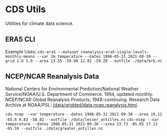 # CDS Utils

Utilities for climate data science.

## ERA5 CLI

Example Uses:
`cds-era5 --dataset reanalysis-era5-single-levels-monthly-means --var 2m_temperature --dates 1996-05-31 2021-09-30 --grid 1.0 1.0 --area 13.55 -59.90 12.82 -59.20 --outfile ./data/brb.nc`

## NCEP/NCAR Reanalysis Data

National Centers for Environmental Prediction/National Weather Service/NOAA/U.S. Department of Commerce. 1994, updated monthly. NCEP/NCAR Global Reanalysis Products, 1948-continuing. Research Data Archive at NOAA/PSL: [/data/gridded/data.ncep.reanalysis.html](https://psl.noaa.gov/data/gridded/data.ncep.reanalysis.html).

`cds-ncep --var temperature --dates 1996-05-31 2021-09-30 --area 19.11 -65.6 9.83 -58.82 --outfile ./data/lesser_antilles.nc`
`cds-ncep --var temperature --dates 1996-05-31 2021-09-30 --area 23.73 -85.05 17.13 -65.59 --outfile ./data/greater_antilles.nc`